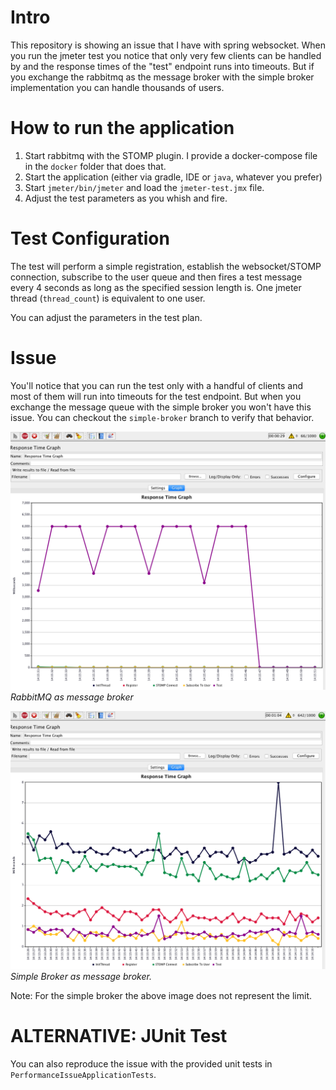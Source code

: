 # Intro

This repository is showing an issue that I have with spring websocket. When you run the jmeter test you notice that only very few clients can be handled by and the response times of the "test" endpoint runs into timeouts. But if you exchange the rabbitmq as the message broker with the simple broker implementation you can handle thousands of users.

# How to run the application

1. Start rabbitmq with the STOMP plugin. I provide a docker-compose file in the `docker` folder that does that.
2. Start the application (either via gradle, IDE or `java`, whatever you prefer)
3. Start `jmeter/bin/jmeter` and load the `jmeter-test.jmx` file.
4. Adjust the test parameters as you whish and fire.

# Test Configuration

The test will perform a simple registration, establish the websocket/STOMP connection, subscribe to the user queue and then fires a test message every 4 seconds as long as the specified session length is. One jmeter thread (`thread_count`) is equivalent to one user.

You can adjust the parameters in the test plan.

# Issue

You'll notice that you can run the test only with a handful of clients and most of them will run into timeouts for the test endpoint. But when you exchange the message queue with the simple broker you won't have this issue. You can checkout the `simple-broker` branch to verify that behavior.

![rabbit mq issue](doc/rabbitmq.png)
*RabbitMQ as message broker*

![rabbit mq issue](doc/simple-broker.png)
*Simple Broker as message broker.*

Note: For the simple broker the above image does not represent the limit.

# ALTERNATIVE: JUnit Test

You can also reproduce the issue with the provided unit tests in `PerformanceIssueApplicationTests`.

